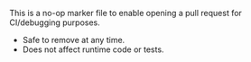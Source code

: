 This is a no-op marker file to enable opening a pull request for CI/debugging purposes.

- Safe to remove at any time.
- Does not affect runtime code or tests.
